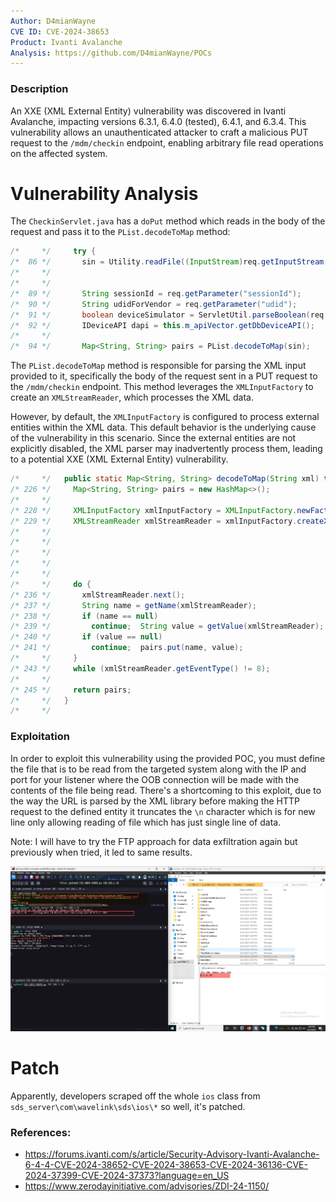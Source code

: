 ```yaml
---
Author: D4mianWayne
CVE ID: CVE-2024-38653
Product: Ivanti Avalanche
Analysis: https://github.com/D4mianWayne/POCs
---
```



### Description

An XXE (XML External Entity) vulnerability was discovered in Ivanti Avalanche, impacting versions 6.3.1, 6.4.0 (tested), 6.4.1, and 6.3.4. This vulnerability allows an unauthenticated attacker to craft a malicious PUT request to the `/mdm/checkin` endpoint, enabling arbitrary file read operations on the affected system.

# Vulnerability Analysis

The `CheckinServlet.java`  has a `doPut` method which reads in the body of the request and pass it to the `PList.decodeToMap` method:

```java
/*     */     try {
/*  86 */       sin = Utility.readFile((InputStream)req.getInputStream());
/*     */ 
/*     */       
/*  89 */       String sessionId = req.getParameter("sessionId");
/*  90 */       String udidForVendor = req.getParameter("udid");
/*  91 */       boolean deviceSimulator = ServletUtil.parseBoolean(req.getParameter("deviceSimulator"));
/*  92 */       IDeviceAPI dapi = this.m_apiVector.getDbDeviceAPI();
/*     */       
/*  94 */       Map<String, String> pairs = PList.decodeToMap(sin);
```

The `PList.decodeToMap` method is responsible for parsing the XML input provided to it, specifically the body of the request sent in a PUT request to the `/mdm/checkin` endpoint. This method leverages the `XMLInputFactory` to create an `XMLStreamReader`, which processes the XML data.

However, by default, the `XMLInputFactory` is configured to process external entities within the XML data. This default behavior is the underlying cause of the vulnerability in this scenario. Since the external entities are not explicitly disabled, the XML parser may inadvertently process them, leading to a potential XXE (XML External Entity) vulnerability.

```java
/*     */   public static Map<String, String> decodeToMap(String xml) throws XMLStreamException {
/* 226 */     Map<String, String> pairs = new HashMap<>();
/*     */     
/* 228 */     XMLInputFactory xmlInputFactory = XMLInputFactory.newFactory();
/* 229 */     XMLStreamReader xmlStreamReader = xmlInputFactory.createXMLStreamReader(new StringReader(xml));
/*     */ 
/*     */ 
/*     */ 
/*     */ 
/*     */     
/*     */     do {
/* 236 */       xmlStreamReader.next();
/* 237 */       String name = getName(xmlStreamReader);
/* 238 */       if (name == null)
/* 239 */         continue;  String value = getValue(xmlStreamReader);
/* 240 */       if (value == null)
/* 241 */         continue;  pairs.put(name, value);
/*     */     }
/* 243 */     while (xmlStreamReader.getEventType() != 8);
/*     */     
/* 245 */     return pairs;
/*     */   }
/*     */   
```

### Exploitation

In order to exploit this vulnerability using the provided POC, you must define the file that is to be read from the targeted system along with the IP and port for your listener where the OOB connection will be made with the contents of the file being read. There's a shortcoming to this exploit, due to the way the URL is parsed by the XML library before making the HTTP request to the defined entity it truncates the `\n` character which is for new line only allowing reading of file which has just single line of data. 

Note: I will have to try the FTP approach for data exfiltration again but previously when tried, it led to same results.

![Proof of Concept Showcase](./poc.png)

# Patch

Apparently, developers scraped off the whole `ios` class from `sds_server\com\wavelink\sds\ios\*` so well, it's patched.

### References:

* https://forums.ivanti.com/s/article/Security-Advisory-Ivanti-Avalanche-6-4-4-CVE-2024-38652-CVE-2024-38653-CVE-2024-36136-CVE-2024-37399-CVE-2024-37373?language=en_US
* https://www.zerodayinitiative.com/advisories/ZDI-24-1150/
